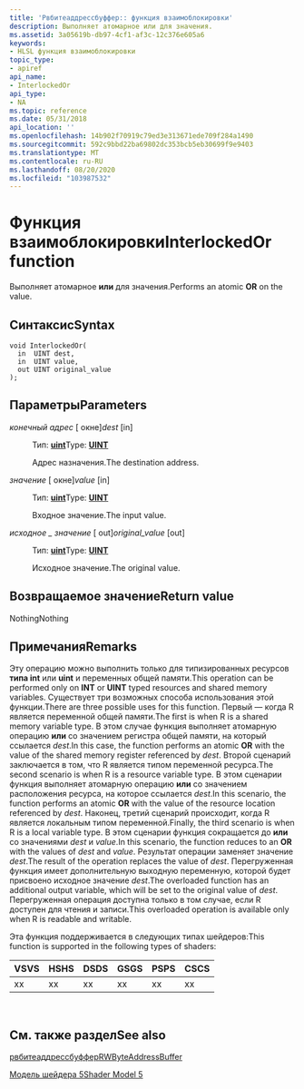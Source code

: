 ```yaml
---
title: 'Рвбитеаддрессбуффер:: функция взаимоблокировки'
description: Выполняет атомарное или для значения.
ms.assetid: 3a05619b-db97-4cf1-af3c-12c376e605a6
keywords:
- HLSL функция взаимоблокировки
topic_type:
- apiref
api_name:
- InterlockedOr
api_type:
- NA
ms.topic: reference
ms.date: 05/31/2018
api_location: ''
ms.openlocfilehash: 14b902f70919c79ed3e313671ede709f284a1490
ms.sourcegitcommit: 592c9bbd22ba69802dc353bcb5eb30699f9e9403
ms.translationtype: MT
ms.contentlocale: ru-RU
ms.lasthandoff: 08/20/2020
ms.locfileid: "103987532"
---
```

# <a name="interlockedor-function"></a><span data-ttu-id="5c2c1-104">Функция взаимоблокировки</span><span class="sxs-lookup"><span data-stu-id="5c2c1-104">InterlockedOr function</span></span>

<span data-ttu-id="5c2c1-105">Выполняет атомарное **или** для значения.</span><span class="sxs-lookup"><span data-stu-id="5c2c1-105">Performs an atomic **OR** on the value.</span></span>

## <a name="syntax"></a><span data-ttu-id="5c2c1-106">Синтаксис</span><span class="sxs-lookup"><span data-stu-id="5c2c1-106">Syntax</span></span>

``` syntax
void InterlockedOr(
  in  UINT dest,
  in  UINT value,
  out UINT original_value
);
```

## <a name="parameters"></a><span data-ttu-id="5c2c1-107">Параметры</span><span class="sxs-lookup"><span data-stu-id="5c2c1-107">Parameters</span></span>

<dl> <dt>

<span data-ttu-id="5c2c1-108">*конечный адрес* \[ окне\]</span><span class="sxs-lookup"><span data-stu-id="5c2c1-108">*dest* \[in\]</span></span>
</dt> <dd>

<span data-ttu-id="5c2c1-109">Тип: **[ **uint**](/windows/desktop/WinProg/windows-data-types)**</span><span class="sxs-lookup"><span data-stu-id="5c2c1-109">Type: **[**UINT**](/windows/desktop/WinProg/windows-data-types)**</span></span>

<span data-ttu-id="5c2c1-110">Адрес назначения.</span><span class="sxs-lookup"><span data-stu-id="5c2c1-110">The destination address.</span></span>

</dd> <dt>

<span data-ttu-id="5c2c1-111">*значение* \[ окне\]</span><span class="sxs-lookup"><span data-stu-id="5c2c1-111">*value* \[in\]</span></span>
</dt> <dd>

<span data-ttu-id="5c2c1-112">Тип: **[ **uint**](/windows/desktop/WinProg/windows-data-types)**</span><span class="sxs-lookup"><span data-stu-id="5c2c1-112">Type: **[**UINT**](/windows/desktop/WinProg/windows-data-types)**</span></span>

<span data-ttu-id="5c2c1-113">Входное значение.</span><span class="sxs-lookup"><span data-stu-id="5c2c1-113">The input value.</span></span>

</dd> <dt>

<span data-ttu-id="5c2c1-114">*исходное \_ значение* \[ out\]</span><span class="sxs-lookup"><span data-stu-id="5c2c1-114">*original\_value* \[out\]</span></span>
</dt> <dd>

<span data-ttu-id="5c2c1-115">Тип: **[ **uint**](/windows/desktop/WinProg/windows-data-types)**</span><span class="sxs-lookup"><span data-stu-id="5c2c1-115">Type: **[**UINT**](/windows/desktop/WinProg/windows-data-types)**</span></span>

<span data-ttu-id="5c2c1-116">Исходное значение.</span><span class="sxs-lookup"><span data-stu-id="5c2c1-116">The original value.</span></span>

</dd> </dl>

## <a name="return-value"></a><span data-ttu-id="5c2c1-117">Возвращаемое значение</span><span class="sxs-lookup"><span data-stu-id="5c2c1-117">Return value</span></span>

<span data-ttu-id="5c2c1-118">Nothing</span><span class="sxs-lookup"><span data-stu-id="5c2c1-118">Nothing</span></span>

## <a name="remarks"></a><span data-ttu-id="5c2c1-119">Примечания</span><span class="sxs-lookup"><span data-stu-id="5c2c1-119">Remarks</span></span>

<span data-ttu-id="5c2c1-120">Эту операцию можно выполнить только для типизированных ресурсов **типа int** или **uint** и переменных общей памяти.</span><span class="sxs-lookup"><span data-stu-id="5c2c1-120">This operation can be performed only on **INT** or **UINT** typed resources and shared memory variables.</span></span> <span data-ttu-id="5c2c1-121">Существует три возможных способа использования этой функции.</span><span class="sxs-lookup"><span data-stu-id="5c2c1-121">There are three possible uses for this function.</span></span> <span data-ttu-id="5c2c1-122">Первый — когда R является переменной общей памяти.</span><span class="sxs-lookup"><span data-stu-id="5c2c1-122">The first is when R is a shared memory variable type.</span></span> <span data-ttu-id="5c2c1-123">В этом случае функция выполняет атомарную операцию **или** со значением регистра общей памяти, на который ссылается *dest*.</span><span class="sxs-lookup"><span data-stu-id="5c2c1-123">In this case, the function performs an atomic **OR** with the value of the shared memory register referenced by *dest*.</span></span> <span data-ttu-id="5c2c1-124">Второй сценарий заключается в том, что R является типом переменной ресурса.</span><span class="sxs-lookup"><span data-stu-id="5c2c1-124">The second scenario is when R is a resource variable type.</span></span> <span data-ttu-id="5c2c1-125">В этом сценарии функция выполняет атомарную операцию **или** со значением расположения ресурса, на которое ссылается *dest*.</span><span class="sxs-lookup"><span data-stu-id="5c2c1-125">In this scenario, the function performs an atomic **OR** with the value of the resource location referenced by *dest*.</span></span> <span data-ttu-id="5c2c1-126">Наконец, третий сценарий происходит, когда R является локальным типом переменной.</span><span class="sxs-lookup"><span data-stu-id="5c2c1-126">Finally, the third scenario is when R is a local variable type.</span></span> <span data-ttu-id="5c2c1-127">В этом сценарии функция сокращается до **или** со значениями *dest* и *value*.</span><span class="sxs-lookup"><span data-stu-id="5c2c1-127">In this scenario, the function reduces to an **OR** with the values of *dest* and *value*.</span></span> <span data-ttu-id="5c2c1-128">Результат операции заменяет значение *dest*.</span><span class="sxs-lookup"><span data-stu-id="5c2c1-128">The result of the operation replaces the value of *dest*.</span></span> <span data-ttu-id="5c2c1-129">Перегруженная функция имеет дополнительную выходную переменную, которой будет присвоено исходное значение *dest*.</span><span class="sxs-lookup"><span data-stu-id="5c2c1-129">The overloaded function has an additional output variable, which will be set to the original value of *dest*.</span></span> <span data-ttu-id="5c2c1-130">Перегруженная операция доступна только в том случае, если R доступен для чтения и записи.</span><span class="sxs-lookup"><span data-stu-id="5c2c1-130">This overloaded operation is available only when R is readable and writable.</span></span>

<span data-ttu-id="5c2c1-131">Эта функция поддерживается в следующих типах шейдеров:</span><span class="sxs-lookup"><span data-stu-id="5c2c1-131">This function is supported in the following types of shaders:</span></span>



| <span data-ttu-id="5c2c1-132">VS</span><span class="sxs-lookup"><span data-stu-id="5c2c1-132">VS</span></span>  | <span data-ttu-id="5c2c1-133">HS</span><span class="sxs-lookup"><span data-stu-id="5c2c1-133">HS</span></span>  | <span data-ttu-id="5c2c1-134">DS</span><span class="sxs-lookup"><span data-stu-id="5c2c1-134">DS</span></span>  | <span data-ttu-id="5c2c1-135">GS</span><span class="sxs-lookup"><span data-stu-id="5c2c1-135">GS</span></span>  | <span data-ttu-id="5c2c1-136">PS</span><span class="sxs-lookup"><span data-stu-id="5c2c1-136">PS</span></span>  | <span data-ttu-id="5c2c1-137">CS</span><span class="sxs-lookup"><span data-stu-id="5c2c1-137">CS</span></span>  |
|-----|-----|-----|-----|-----|-----|
| <span data-ttu-id="5c2c1-138">x</span><span class="sxs-lookup"><span data-stu-id="5c2c1-138">x</span></span>   |  <span data-ttu-id="5c2c1-139">x</span><span class="sxs-lookup"><span data-stu-id="5c2c1-139">x</span></span>  | <span data-ttu-id="5c2c1-140">x</span><span class="sxs-lookup"><span data-stu-id="5c2c1-140">x</span></span>   | <span data-ttu-id="5c2c1-141">x</span><span class="sxs-lookup"><span data-stu-id="5c2c1-141">x</span></span>   | <span data-ttu-id="5c2c1-142">x</span><span class="sxs-lookup"><span data-stu-id="5c2c1-142">x</span></span>   | <span data-ttu-id="5c2c1-143">x</span><span class="sxs-lookup"><span data-stu-id="5c2c1-143">x</span></span>   |



 

## <a name="see-also"></a><span data-ttu-id="5c2c1-144">См. также раздел</span><span class="sxs-lookup"><span data-stu-id="5c2c1-144">See also</span></span>

<dl> <dt>

[<span data-ttu-id="5c2c1-145">рвбитеаддрессбуффер</span><span class="sxs-lookup"><span data-stu-id="5c2c1-145">RWByteAddressBuffer</span></span>](sm5-object-rwbyteaddressbuffer.md)
</dt> <dt>

[<span data-ttu-id="5c2c1-146">Модель шейдера 5</span><span class="sxs-lookup"><span data-stu-id="5c2c1-146">Shader Model 5</span></span>](d3d11-graphics-reference-sm5.md)
</dt> </dl>

 

 